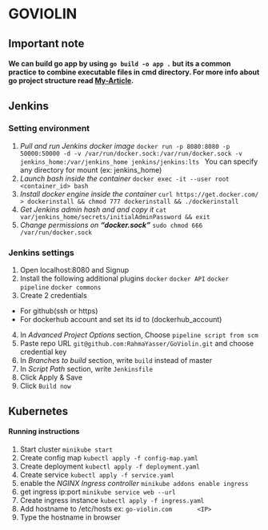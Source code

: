 

# GOVIOLIN

## Important note
#### We can build go app by using `go build -o app .` but its a common practice to combine executable files in cmd directory. For more info about go project structure read [My-Article](https://rahmayasser.hashnode.dev/how-to-structure-your-go-app).

## Jenkins

###  Setting environment
1. *Pull and run Jenkins docker image*
   `docker run -p 8080:8080 -p 50000:50000 -d -v /var/run/docker.sock:/var/run/docker.sock -v jenkins_home:/var/jenkins_home jenkins/jenkins:lts
   `
   You can specify any directory for mount (ex: jenkins_home)
2. *Launch bash inside the container*
   `docker exec -it --user root <container_id> bash`
3. *Install docker engine inside the container*
   `curl https://get.docker.com/ > dockerinstall && chmod 777 dockerinstall && ./dockerinstall
   `
4. *Get Jenkins admin hash and and copy it*
   `cat var/jenkins_home/secrets/initialAdminPassword && exit`
5. *Change permissions on **“docker.sock”***
   `sudo chmod 666 /var/run/docker.sock`
### Jenkins settings
1. Open localhost:8080 and Signup
2. Install the following additional plugins
   `docker` `docker API` `docker pipeline` `docker commons`
3. Create 2 credentials
-    For github(ssh or https)
- For dockerhub account and set its id to (dockerhub_account)
4. In *Advanced Project Options* section, Choose `pipeline script from scm`
5. Paste repo URL `git@github.com:RahmaYasser/GoViolin.git` and choose credential key
6. In *Branches to build* section, write `build` instead of master
7. In *Script Path* section, write `Jenkinsfile`
8. Click Apply & Save
9. Click `Build now`

## Kubernetes
#### Running instructions
1. Start cluster
   `minikube start`
2. Create config map
   `kubectl apply -f config-map.yaml`
3. Create deployment
   `kubectl apply -f deployment.yaml`
4. Create service
   `kubectl apply -f service.yaml`
5. enable the *NGINX Ingress controller*
   `minikube addons enable ingress`
6. get ingress ip:port
   `minikube service web --url`
7. Create ingress  instance
   `kubectl apply -f ingress.yaml`
8. Add hostname to /etc/hosts
   ex: `go-violin.com		<IP>`
9. Type the hostname  in browser
